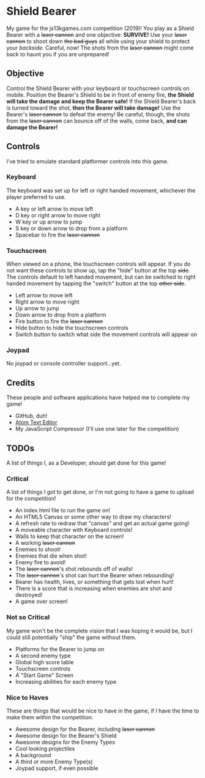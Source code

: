 # Shield Bearer
My game for the js13kgames.com competition (2019)!  You play as a Shield Bearer with a ~~laser cannon~~ and one objective: **SURVIVE!**  Use your ~~laser cannon~~ to shoot down ~~the bad guys~~ all while using your shield to protect your _backside._  Careful, now!  The shots from the ~~laser cannon~~ might come back to haunt you if you are unprepared!

## Objective
Control the Shield Bearer with your keyboard or touchscreen controls on mobile.  Position the Bearer's Shield to be in front of enemy fire, **the Shield will take the damage and keep the Bearer safe!**  If the Shield Bearer's back is turned toward the shot, **then the Bearer will take damage!**  Use the Bearer's ~~laser cannon~~ to defeat the enemy!  Be careful, though, the shots from the ~~laser cannon~~ can bounce off of the walls, come back, **and can damage the Bearer!**

## Controls
I've tried to emulate standard platformer controls into this game.
### Keyboard
The keyboard was set up for left or right handed movement, whichever the player preferred to use.
* A key or left arrow to move left
* D key or right arrow to move right
* W key or up arrow to jump
* S key or down arrow to drop from a platform
* Spacebar to fire the ~~laser cannon~~
### Touchscreen
When viewed on a phone, the touchscreen controls will appear.  If you do not want these controls to show up, tap the "hide" button at the top ~~side~~.  The controls default to left handed movement, but can be switched to right handed movement by tapping the "switch" button at the top ~~other side~~.
* Left arrow to move left
* Right arrow to move right
* Up arrow to jump
* Down arrow to drop from a platform
* Fire button to fire the ~~laser cannon~~
* Hide button to hide the touchscreen controls
* Switch button to switch what side the movement controls will appear on
### Joypad
No joypad or console controller support...yet.

## Credits
These people and software applications have helped me to complete my game!
* GitHub, duh!
* [Atom Text Editor](https://atom.io/)
* My JavaScript Compressor (I'll use one later for the competition)

## TODOs
A list of things I, as a Developer, should get done for this game!
### Critical
A list of things I got to get done, or I'm not going to have a game to upload for the competition!
* An index.html file to run the game on!
* An HTML5 Canvas or some other way to draw my characters!
* A refresh rate to redraw that "canvas" and get an actual game going!
* A moveable character with Keyboard controls!
* Walls to keep that character on the screen!
* A working ~~laser cannon~~
* Enemies to shoot!
* Enemies that die when shot!
* Enemy fire to avoid!
* The ~~laser cannon~~'s shot rebounds off of walls!
* The ~~laser cannon~~'s shot can hurt the Bearer when rebounding!
* Bearer has health, lives, or something that gets lost when hurt!
* There is a score that is increasing when enemies are shot and destroyed!
* A game over screen!
### Not so Critical
My game won't be the complete vision that I was hoping it would be, but I could still potentially "ship" the game without them.
* Platforms for the Bearer to jump on
* A second enemy type
* Global high score table
* Touchscreen controls
* A "Start Game" Screen
* Increasing abilities for each enemy type
### Nice to Haves
These are things that would be nice to have in the game, if I have the time to make them within the competition.
* Awesome design for the Bearer, including ~~laser cannon~~
* Awesome design for the Bearer's Shield
* Awesome designs for the Enemy Types
* Cool looking projectiles
* A background
* A third or more Enemy Type(s)
* Joypad support, if even possible
